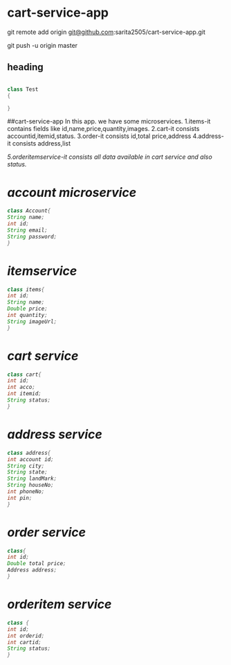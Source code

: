 # cart-service-app
git remote add origin git@github.com:sarita2505/cart-service-app.git

git push -u origin master



## heading
```java

class Test
{

}
```

##cart-service-app
In this app. we have some microservices.
1.items-it contains fields like id,name,price,quantity,images.
2.cart-it consists accountid,itemid,status.
3.order-it consists id,total price,address
4.address-it consists address,list<address>
5.orderitemservice-it consists  all data available in cart service and also status.
 
 account microservice
 ====================
```java
class Account{
String name;
int id;
String email;
String password;
}
```

itemservice
===============
```java
class items{
int id;
String name;
Double price;
int quantity;
String imageUrl;
}
```
cart service
===============
```java
class cart{
int id;
int acco;
int itemid;
String status;
}
```
address service
================
```java
class address{
int account id;
String city;
String state;
String landMark;
String houseNo;
int phoneNo;
int pin;
}
```
order service
==============
```java
class{
int id;
Double total price;
Address address;
}
```
orderitem service
==================
```java
class {
int id;
int orderid;
int cartid;
String status;
}
```




